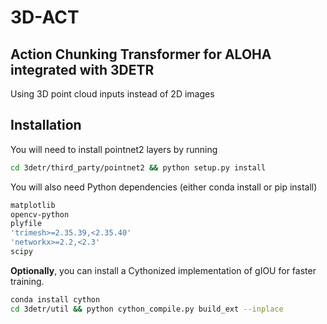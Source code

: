 # 3D-ACT

## Action Chunking Transformer for ALOHA integrated with 3DETR
Using 3D point cloud inputs instead of 2D images

## Installation
You will need to install pointnet2 layers by running

```bash
cd 3detr/third_party/pointnet2 && python setup.py install
```

You will also need Python dependencies (either conda install or pip install)

```bash
matplotlib
opencv-python
plyfile
'trimesh>=2.35.39,<2.35.40'
'networkx>=2.2,<2.3'
scipy
```

**Optionally**, you can install a Cythonized implementation of gIOU for faster training.

```bash
conda install cython
cd 3detr/util && python cython_compile.py build_ext --inplace
```
